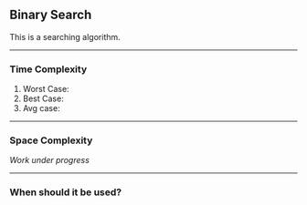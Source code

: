 ## Binary Search
This is a searching algorithm.

---
### Time Complexity
1. Worst Case: 
2. Best Case: 
3. Avg case:

---
### Space Complexity
*Work under progress*

---
### When should it be used?
